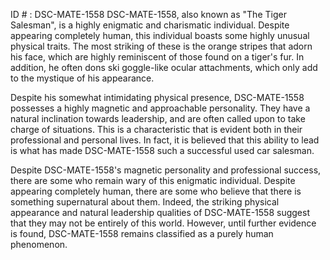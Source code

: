 ID # : DSC-MATE-1558
DSC-MATE-1558, also known as "The Tiger Salesman", is a highly enigmatic and charismatic individual. Despite appearing completely human, this individual boasts some highly unusual physical traits. The most striking of these is the orange stripes that adorn his face, which are highly reminiscent of those found on a tiger's fur. In addition, he often dons ski goggle-like ocular attachments, which only add to the mystique of his appearance.

Despite his somewhat intimidating physical presence, DSC-MATE-1558 possesses a highly magnetic and approachable personality. They have a natural inclination towards leadership, and are often called upon to take charge of situations. This is a characteristic that is evident both in their professional and personal lives. In fact, it is believed that this ability to lead is what has made DSC-MATE-1558 such a successful used car salesman.

Despite DSC-MATE-1558's magnetic personality and professional success, there are some who remain wary of this enigmatic individual. Despite appearing completely human, there are some who believe that there is something supernatural about them. Indeed, the striking physical appearance and natural leadership qualities of DSC-MATE-1558 suggest that they may not be entirely of this world. However, until further evidence is found, DSC-MATE-1558 remains classified as a purely human phenomenon.